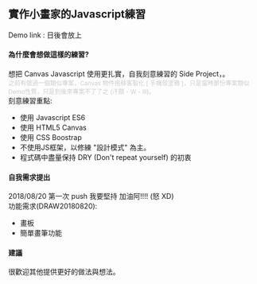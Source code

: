 ## 實作小畫家的Javascript練習
Demo link : 日後會放上
#### 為什麼會想做這樣的練習? <br />
想把 Canvas Javascript 使用更扎實，自我刻意練習的 Side Project，。<br />
<span style="font-size: 12px;color:#ccc;">之前有做過一個類似專案，Canvas 物件拖移客製化 [ 手機殼塗鴉 ]，只是當時那份專案類似Demo性質，只是到後來專案不了了之 (汗顏 - W - lll)。</span><br />
刻意練習重點:
*    使用 Javascript ES6
*    使用 HTML5 Canvas
*    使用 CSS Boostrap
*    不使用JS框架，以修練 "設計模式" 為主。
*    程式碼中盡量保持 DRY (Don't repeat yourself) 的初衷

#### 自我需求提出
2018/08/20 第一次 push 我要堅持 加油阿!!!! (怒 XD) <br />
功能需求(DRAW20180820):
*    畫板
*    簡單畫筆功能


#### 建議
很歡迎其他提供更好的做法與想法。
